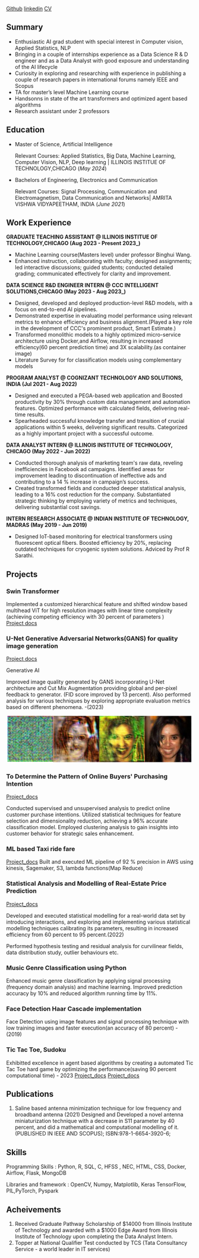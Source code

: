 [Github](https://github.com/raghunath-1999)
[linkedin](https://www.linkedin.com/in/raghunathb1999/)
[CV](https://drive.google.com/file/d/1JFVt2uby8g9jse3nfkdNDBPnqJi4Y8GJ/view?usp=drive_link)



## Summary

- Enthusiastic AI grad student with special interest in Computer vision, Applied Statistics, NLP
- Bringing in a couple of internships experience as a Data Science R & D engineer and as a Data Analyst with good exposure and understanding of the AI lifecycle
- Curiosity in exploring and researching with experience in publishing a couple of research papers in international forums namely IEEE and Scopus
- TA for master’s level Machine Learning course
- Handsonns in state of the art transformers and optimized agent based algorithms
- Research assistant under 2 professors

## Education
				       		
- Master of Science, Artificial Intelligence	
  
  Relevant Courses: Applied Statistics, Big Data, Machine Learning, Computer Vision, NLP, Deep learning | ILLINOIS INSTITUE OF TECHNOLOGY,CHICAGO  (_May 2024_)

- Bachelors of Engineering, Electronics and Communication
  
  Relevant Courses: Signal Processing, Communication and Electromagnetism, Data Communication and Networks| AMRITA VISHWA VIDYAPEETHAM, INDIA (_June 2021_)

## Work Experience

**GRADUATE TEACHING ASSISTANT @  ILLINOIS INSTITUE OF TECHNOLOGY,CHICAGO (Aug 2023 - Present 2023_)**
- Machine Learning course(Masters level) under professor Binghui Wang.
- Enhanced instruction, collaborating with faculty; designed assignments; led interactive discussions; guided students; conducted detailed grading; communicated effectively for clarity and improvement.

**DATA SCIENCE R&D ENGINEER INTERN @ CCC INTELLIGENT SOLUTIONS,CHICAGO (May 2023 - Aug 2023_)**

- Designed, developed and deployed production-level R&D models, with a focus on end-to-end AI pipelines.
- Demonstrated expertise in evaluating model performance using relevant metrics to enhance efficiency and business alignment.(Played a key role in the development of CCC's prominent product, Smart Estimate.)
- Transformed monolithic models to a highly optimized micro-service architecture using Docker,and Airflow, resulting in increased efficiency(60 percent prediction time) and 3X scalability.(as container image)
- Literature Survey for for classification models using complementary models

**PROGRAM ANALYST @ COGNIZANT TECHNOLOGY AND SOLUTIONS, INDIA (Jul 2021 - Aug 2022)**
- Designed and executed a PEGA-based web application and Boosted productivity by 30% through custom data management and automation features. Optimized performance with calculated fields, delivering real-time results. 
- Spearheaded successful knowledge transfer and transition of crucial applications within 5 weeks, delivering significant results. Categorized as a highly important project with a successful outcome.


**DATA ANALYST INTERN @ ILLINOIS INSTITUTE OF TECHNOLOGY, CHICAGO (May 2022 - Jun 2022)**
- Conducted thorough analysis of marketing team's raw data, reveling inefficiencies in Facebook ad campaigns. Identified areas for improvement leading to discontinuation of ineffective ads and contributing to a 14 % increase in campaign’s success.
- Created transformed fields and conducted deeper statistical analysis, leading to a 16% cost reduction for the company. Substantiated strategic thinking by employing variety of metrics and techniques, delivering substantial cost savings.


**INTERN RESEARCH ASSOCIATE @ INDIAN INSTITUTE OF TECHNOLOGY, MADRAS (May 2019 - Jun 2019)**
- Designed IoT-based monitoring for electrical transformers using fluorescent optical fibers. Boosted efficiency by 20%, replacing outdated techniques for cryogenic system solutions. Adviced by Prof R Sarathi. 



## Projects

### Swin Transformer

 Implemented a customized hierarchical feature and shifted window based multihead ViT for high resolution images with linear time complexity (achieving competing efficiency with 30 percent of parameters )          
[Project docs](https://github.com/raghunath-1999/Swin_transformer-vs-VIT)


### U-Net Generative Adversarial Networks(GANS) for quality image generation
[Project docs](https://github.com/raghunath-1999/Unet-based-GAN)

Generative AI

Improved image quality generated by GANS incorporating U-Net architecture and Cut Mix Augmentation providing global and per-pixel feedback to generator. (FID score improved by 13 percent). Also performed analysis for various techniques by exploring appropriate evaluation metrics based on different phenomena. -(2023)



![UNet based GANs](/assets/img/unet_gan.png)

### To Determine the Pattern of Online Buyers' Purchasing Intention
[Project_docs](https://github.com/raghunath-1999/pattern-determination--e-commerce-customers)

Conducted supervised and unsupervised analysis to predict online customer purchase intentions. Utilized statistical techniques for feature selection and dimensionality reduction, achieving a 96% accurate classification model. Employed clustering analysis to gain insights into customer behavior for strategic sales enhancement.

### ML based Taxi ride fare
[Project_docs](https://github.com/raghunath-1999/AWS-Taxi-fare-prediction)
Built and executed ML pipeline of 92 % precision in AWS using kinesis, Sagemaker, S3, lambda functions(Map Reduce) 

### Statistical Analysis and Modelling of Real-Estate Price Prediction
[Project_docs](https://github.com/raghunath-1999/Analysis-of-Boston-housing-data)

Developed and executed statistical modelling for a real-world data set by introducing interactions, and exploring and implementing various statistical modelling techniques calibrating its parameters, resulting in increased efficiency from 60 percent to 95 percent.(2022)

Performed hypothesis testing and residual analysis for curvilinear fields, data distribution study, outlier behaviours etc. 


### Music Genre Classification using Python
Enhanced music genre classification by applying signal processing (frequency domain analysis) and machine learning. Improved prediction accuracy by 10% and reduced algorithm running time by 11%.



### Face Detection Haar Cascade implementation
Face Detection using image features and signal processing technique with low training images and faster execution(an accuracy of 80 percent)  -(2019)



### Tic Tac Toe, Sudoku
Exhibitted excellence in agent based algorithms by creating a automated Tic Tac Toe hard game by optimizing the performance(saving 90 percent computational time) - 2023
[Project_docs](https://github.com/raghunath-1999/tic-tac-toe)
[Project_docs](https://github.com/raghunath-1999/Sukodu)



## Publications
1. Saline based antenna minimization technique for low frequency and broadband antenna (2021)
   Designed and Developed a novel antenna miniaturization technique with a decrease in S11 parameter by 40 percent, and did a mathematical and computational modelling of it. (PUBLISHED IN IEEE AND SCOPUS); ISBN:978-1-6654-3920-6;

## Skills
Programming Skills                           : Python, R, SQL, C, HFSS , NEC, HTML, CSS, Docker, Airflow, Flask, MongoDB

Libraries and framework                  : OpenCV, Numpy, Matplotlib, Keras TensorFlow, PIL,PyTorch, Pyspark

## Acheivements
1. Received Graduate Pathway Scholarship of $14000 from Illinois Institute of Technology and awarded with a $1000 Edge Award from Illinois Institute of Technology upon completing the Data Analyst Intern.
2. Topper at National Qualifier Test conducted by TCS (Tata Consultancy Service - a world leader in IT services)

